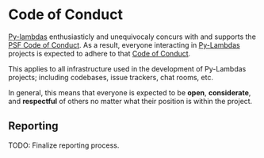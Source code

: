 # Code of Conduct

[Py-lambdas](https://github.com/Py-Lambdas) enthusiasticly and unequivocaly
concurs with and supports the
[PSF Code of Conduct](https://www.python.org/psf/conduct/). As a result,
everyone interacting in [Py-Lambdas](https://github.com/Py-Lambdas) projects is
expected to adhere to that
[Code of Conduct](https://www.python.org/psf/conduct/).

This applies to all infrastructure used in the development of Py-Lambdas
projects; including codebases, issue trackers, chat rooms, etc.

In general, this means that everyone is expected to be **open**,
**considerate**, and **respectful** of others no matter what their position is
within the project.

## Reporting

TODO: Finalize reporting process.
